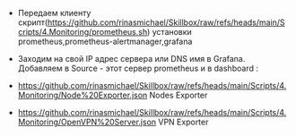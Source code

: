  - Передаем клиенту скрипт(<https://github.com/rinasmichael/Skillbox/raw/refs/heads/main/Scripts/4.Monitoring/prometheus.sh>) установки prometheus,prometheus-alertmanager,grafana
 
 - Заходим на свой IP адрес сервера или DNS имя в Grafana. Добавляем в Source - этот сервер prometheus и в dashboard :
 - <https://github.com/rinasmichael/Skillbox/raw/refs/heads/main/Scripts/4.Monitoring/Node%20Exporter.json> Nodes Exporter
 - <https://github.com/rinasmichael/Skillbox/raw/refs/heads/main/Scripts/4.Monitoring/OpenVPN%20Server.json> VPN Exporter
